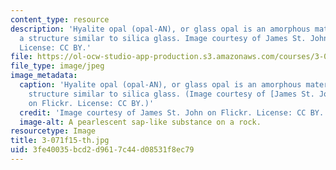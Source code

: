 ```yaml
---
content_type: resource
description: 'Hyalite opal (opal-AN), or glass opal is an amorphous material with
  a structure similar to silica glass. Image courtesy of James St. John on Flickr.
  License: CC BY.'
file: https://ol-ocw-studio-app-production.s3.amazonaws.com/courses/3-071-amorphous-materials-fall-2015/3fe40035bcd2d9617c44d08531f8ec79_3-071f15-th.jpg
file_type: image/jpeg
image_metadata:
  caption: 'Hyalite opal (opal-AN), or glass opal is an amorphous material with a
    structure similar to silica glass. (Image courtesy of [James St. John](https://www.flickr.com/photos/jsjgeology/15143283742/)
    on Flickr. License: CC BY.)'
  credit: 'Image courtesy of James St. John on Flickr. License: CC BY.'
  image-alt: A pearlescent sap-like substance on a rock.
resourcetype: Image
title: 3-071f15-th.jpg
uid: 3fe40035-bcd2-d961-7c44-d08531f8ec79
---
```

